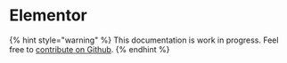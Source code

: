 # Elementor

{% hint style="warning" %}
This documentation is work in progress. Feel free to [contribute on Github](https://github.com/surjithctly/web3forms-docs).
{% endhint %}

